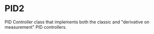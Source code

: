 # PID2
PID Controller class that implements both the classic and "derivative on measurement" PID controllers.

